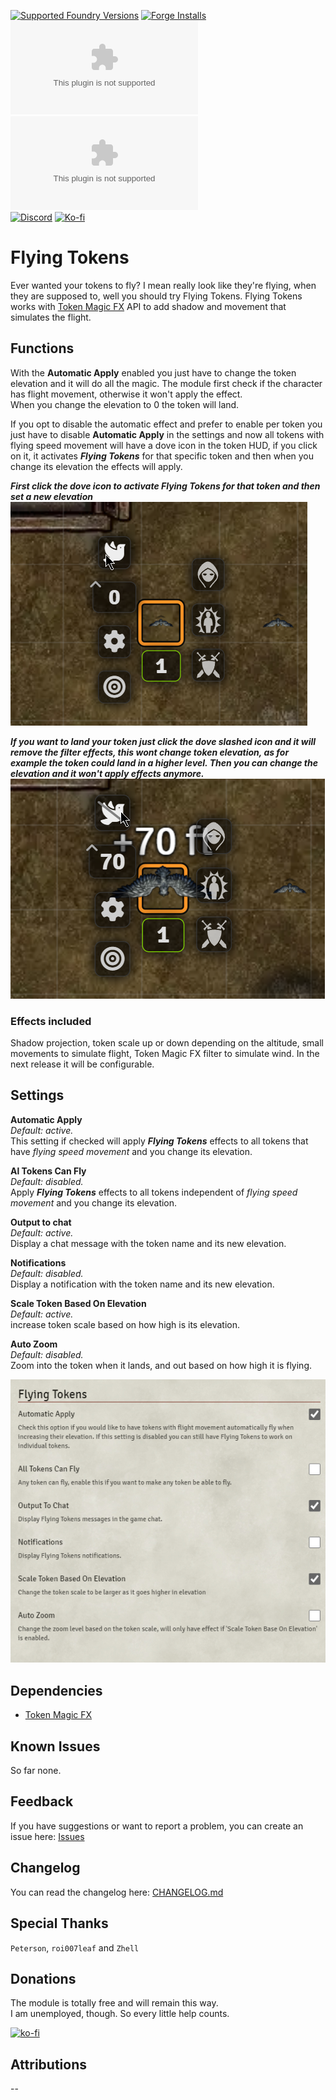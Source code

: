 [![Supported Foundry Versions](https://img.shields.io/endpoint?url=https://foundryshields.com/version?url=https://github.com/paulo-roger/flying-tokens/releases/latest/download/module.json)](https://foundryvtt.com/packages/flying-tokens) [![Forge Installs](https://img.shields.io/badge/dynamic/json?label=Forge%20Installs&query=package.installs&suffix=%25&url=https%3A%2F%2Fforge-vtt.com%2Fapi%2Fbazaar%2Fpackage%2Fflying-tokens&colorB=0374b5)](https://forge-vtt.com/bazaar#sort=updated&package=flying-tokens)  
[![Latest Downloads](https://img.shields.io/github/downloads/paulo-roger/flying-tokens/latest/module.zip?color=blue&label=latest%20downloads)](https://github.com/paulo-roger/flying-tokens/releases/latest) [![Total Downloads](https://img.shields.io/github/downloads/paulo-roger/flying-tokens/module.zip?color=blue&label=total%20downloads)](https://github.com/paulo-roger/flying-tokens/releases)  
[![Discord](https://dcbadge.vercel.app/api/shield/219289132235489280?style=flat)](https://discord.gg) [![Ko-fi](https://img.shields.io/badge/Ko--fi-winterwulf-0374b5?logo=kofi)](https://ko-fi.com/winterwulf)

# Flying Tokens

Ever wanted your tokens to fly? I mean really look like they're flying, when they are supposed to, well you should try Flying Tokens.
Flying Tokens works with [Token Magic FX](https://foundryvtt.com/packages/tokenmagic) API to add shadow and movement that simulates the flight.

## Functions

With the **Automatic Apply** enabled you just have to change the token elevation and it will do all the magic. The module first check if the character has flight movement, otherwise it won't apply the effect.  
When you change the elevation to 0 the token will land.

If you opt to disable the automatic effect and prefer to enable per token you just have to disable **Automatic Apply** in the settings and now all tokens with flying speed movement will have a dove icon in the token HUD, if you click on it, it activates ***Flying Tokens*** for that specific token and then when you change its elevation the effects will apply.

***First click the dove icon to activate *Flying Tokens* for that token and then set a new elevation***  
![functions1](readme/functions1.png)

***If you want to land your token just click the dove slashed icon and it will remove the filter effects, this wont change token elevation, as for example the token could land in a higher level. Then you can change the elevation and it won't apply effects anymore.***  
![functions2](readme/functions2.png)

### Effects included
Shadow projection, token scale up or down depending on the altitude, small movements to simulate flight, Token Magic FX filter to simulate wind. In the next release it will be configurable.

## Settings
**Automatic Apply**  
*Default: active.*  
This setting if checked will apply ***Flying Tokens*** effects to all tokens that have *flying speed movement* and you change its elevation.

**Al Tokens Can Fly**  
*Default: disabled.*  
Apply ***Flying Tokens*** effects to all tokens independent of *flying speed movement* and you change its elevation.

**Output to chat**  
*Default: active.*  
Display a chat message with the token name and its new elevation.

**Notifications**  
*Default: disabled.*  
Display a notification with the token name and its new elevation.

**Scale Token Based On Elevation**  
*Default: active.*  
increase token scale based on how high is its elevation.

**Auto Zoom**  
*Default: disabled.*  
Zoom into the token when it lands, and out based on how high it is flying.

![settings](readme/settings.png)

## Dependencies
- [Token Magic FX](https://foundryvtt.com/packages/tokenmagic)

## Known Issues
So far none.

## Feedback
If you have suggestions or want to report a problem, you can create an issue here: [Issues](../../issues)

## Changelog
You can read the changelog here: [CHANGELOG.md](https://github.com/paulo-roger/flying-tokens/blob/master/CHANGELOG.md)

## Special Thanks
`Peterson`, `roi007leaf` and ``Zhell``

## Donations
The module is totally free and will remain this way.  
I am unemployed, though. So every little help counts.

[![ko-fi](https://ko-fi.com/img/githubbutton_sm.svg)](https://ko-fi.com/winterwulf)

## Attributions
--
